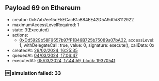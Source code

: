## Payload 69 on Ethereum

- creator: 0x57ab7ee15cE5ECacB1aB84EE42D5A9d0d8112922
- maximumAccessLevelRequired: 1
- state: 3(Executed)
- actions:
  - [0xDd5929b58F9557b97fF1B46B725b75089a07bA32](https://etherscan.io/tx/0xDd5929b58F9557b97fF1B46B725b75089a07bA32), accessLevel: 1, withDelegateCall: true, value: 0, signature: execute(), callData: 0x
- createdAt: [29/02/2024, 16:25:35](https://etherscan.io/tx/0x9eca8a31d41864355d6c0514f5e5ef11abf35cf469d7e2a8aed451cc066844c8)
- queuedAt: [04/03/2024, 17:06:47](https://etherscan.io/tx/0xb20a74f7ee8111d772e90cde34d7ac86893b05c335839b53aa15c94f015926b3)
- executedAt: [05/03/2024, 17:44:59, block: 19370541](https://etherscan.io/tx/0x8a1e5e829b87c8cab4e559df5f04ad5cfe8695b2cab60f0461df7b66bb430eb7)

### :sos: simulation failed: 33
